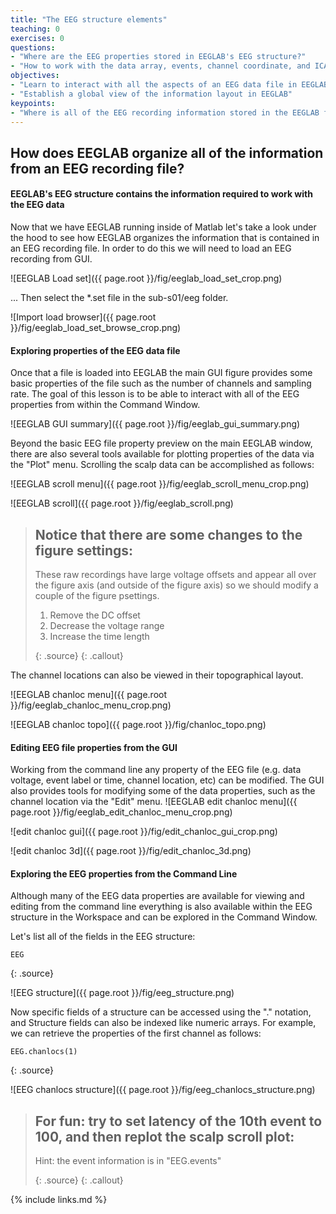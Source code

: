 ```yaml
---
title: "The EEG structure elements"
teaching: 0
exercises: 0
questions:
- "Where are the EEG properties stored in EEGLAB's EEG structure?"
- "How to work with the data array, events, channel coordinate, and ICA related fields"
objectives:
- "Learn to interact with all the aspects of an EEG data file in EEGLAB"
- "Establish a global view of the information layout in EEGLAB"
keypoints:
- "Where is all of the EEG recording information stored in the EEGLAB file structure?"
---
```

## How does EEGLAB organize all of the information from an EEG recording file?

#### **EEGLAB's EEG structure contains the information required to work with the EEG data**

Now that we have EEGLAB running inside of Matlab let's take a look under the hood to see how EEGLAB organizes the information that is contained in an EEG recording file. In order to do this we will need to load an EEG recording from GUI.

![EEGLAB Load set]({{ page.root }}/fig/eeglab_load_set_crop.png)

... Then select the *.set file in the sub-s01/eeg folder.

![Import load browser]({{ page.root }}/fig/eeglab_load_set_browse_crop.png)

#### **Exploring properties of the EEG data file**

Once that a file is loaded into EEGLAB the main GUI figure provides some basic properties of the file such as the number of channels and sampling rate. The goal of this lesson is to be able to interact with all of the EEG properties from within the Command Window.

![EEGLAB GUI summary]({{ page.root }}/fig/eeglab_gui_summary.png)

Beyond the basic EEG file property preview on the main EEGLAB window, there are also several tools available for plotting properties of the data via the "Plot" menu. Scrolling the scalp data can be accomplished as follows:

![EEGLAB scroll menu]({{ page.root }}/fig/eeglab_scroll_menu_crop.png)

![EEGLAB scroll]({{ page.root }}/fig/eeglab_scroll.png)

> ## Notice that there are some changes to the figure settings:
> These raw recordings have large voltage offsets and appear all over the figure axis (and outside of the figure axis) so we should modify a couple of the figure psettings.
> 1. Remove the DC offset
> 2. Decrease the voltage range
> 3. Increase the time length
>
> {: .source}
{: .callout}

The channel locations can also be viewed in their topographical layout.
 
![EEGLAB chanloc menu]({{ page.root }}/fig/eeglab_chanloc_menu_crop.png)

![EEGLAB chanloc topo]({{ page.root }}/fig/chanloc_topo.png)

#### **Editing EEG file properties from the GUI**

Working from the command line any property of the EEG file (e.g. data voltage, event label or time, channel location, etc) can be modified. The GUI also provides tools for modifying some of the data properties, such as the channel location via the "Edit" menu. 
![EEGLAB edit chanloc menu]({{ page.root }}/fig/eeglab_edit_chanloc_menu_crop.png)

![edit chanloc gui]({{ page.root }}/fig/edit_chanloc_gui_crop.png)

![edit chanloc 3d]({{ page.root }}/fig/edit_chanloc_3d.png)

#### **Exploring the EEG properties from the Command Line**
Although many of the EEG data properties are available for viewing and editing from the command line everything is also available within the EEG structure in the Workspace and can be explored in the Command Window.

Let's list all of the fields in the EEG structure:
~~~
EEG
~~~
{: .source}

![EEG structure]({{ page.root }}/fig/eeg_structure.png)

Now specific fields of a structure can be accessed using the "." notation, and Structure fields can also be indexed like numeric arrays. For example, we can retrieve the properties of the first channel as follows:

~~~
EEG.chanlocs(1)
~~~
{: .source}

![EEG chanlocs structure]({{ page.root }}/fig/eeg_chanlocs_structure.png)


> ## For fun: try to set latency of the 10th event to 100, and then replot the scalp scroll plot:
> Hint: the event information is in "EEG.events"
>
> {: .source}
{: .callout}


{% include links.md %}

